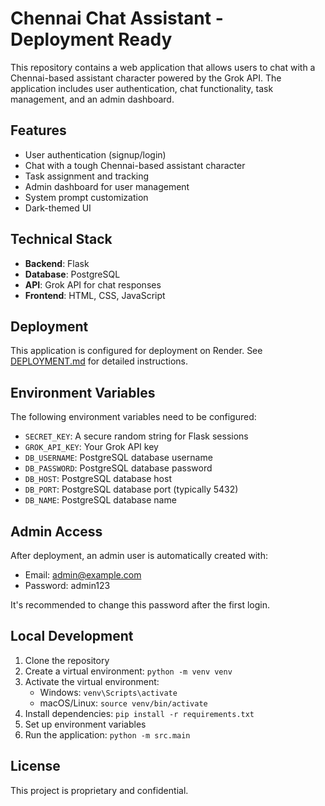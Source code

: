 # Chennai Chat Assistant - Deployment Ready

This repository contains a web application that allows users to chat with a Chennai-based assistant character powered by the Grok API. The application includes user authentication, chat functionality, task management, and an admin dashboard.

## Features

- User authentication (signup/login)
- Chat with a tough Chennai-based assistant character
- Task assignment and tracking
- Admin dashboard for user management
- System prompt customization
- Dark-themed UI

## Technical Stack

- **Backend**: Flask
- **Database**: PostgreSQL
- **API**: Grok API for chat responses
- **Frontend**: HTML, CSS, JavaScript

## Deployment

This application is configured for deployment on Render. See [DEPLOYMENT.md](DEPLOYMENT.md) for detailed instructions.

## Environment Variables

The following environment variables need to be configured:

- `SECRET_KEY`: A secure random string for Flask sessions
- `GROK_API_KEY`: Your Grok API key
- `DB_USERNAME`: PostgreSQL database username
- `DB_PASSWORD`: PostgreSQL database password
- `DB_HOST`: PostgreSQL database host
- `DB_PORT`: PostgreSQL database port (typically 5432)
- `DB_NAME`: PostgreSQL database name

## Admin Access

After deployment, an admin user is automatically created with:
- Email: admin@example.com
- Password: admin123

It's recommended to change this password after the first login.

## Local Development

1. Clone the repository
2. Create a virtual environment: `python -m venv venv`
3. Activate the virtual environment:
   - Windows: `venv\Scripts\activate`
   - macOS/Linux: `source venv/bin/activate`
4. Install dependencies: `pip install -r requirements.txt`
5. Set up environment variables
6. Run the application: `python -m src.main`

## License

This project is proprietary and confidential.
